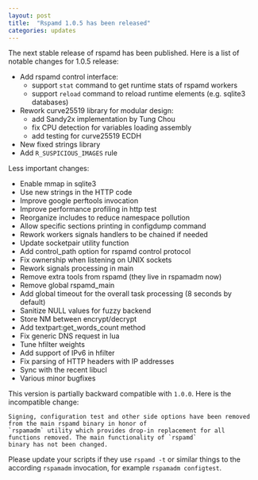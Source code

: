 ```yaml
---
layout: post
title:  "Rspamd 1.0.5 has been released"
categories: updates
---
```


The next stable release of rspamd has been published. Here is a list of notable changes for 1.0.5 release:

* Add rspamd control interface:
	- support `stat` command to get runtime stats of rspamd workers
	- support `reload` command to reload runtime elements (e.g. sqlite3 databases)
* Rework curve25519 library for modular design:
	- add Sandy2x implementation by Tung Chou
	- fix CPU detection for variables loading assembly
	- add testing for curve25519 ECDH
* New fixed strings library
* Add `R_SUSPICIOUS_IMAGES` rule

Less important changes:

* Enable mmap in sqlite3
* Use new strings in the HTTP code
* Improve google perftools invocation
* Improve performance profiling in http test
* Reorganize includes to reduce namespace pollution
* Allow specific sections printing in configdump command
* Rework workers signals handlers to be chained if needed
* Update socketpair utility function
* Add control_path option for rspamd control protocol
* Fix ownership when listening on UNIX sockets
* Rework signals processing in main
* Remove extra tools from rspamd (they live in rspamadm now)
* Remove global rspamd_main
* Add global timeout for the overall task processing (8 seconds by default)
* Sanitize NULL values for fuzzy backend
* Store NM between encrypt/decrypt
* Add textpart:get_words_count method
* Fix generic DNS request in lua
* Tune hfilter weights
* Add support of IPv6 in hfilter
* Fix parsing of HTTP headers with IP addresses
* Sync with the recent libucl
* Various minor bugfixes


This version is partially backward compatible with `1.0.0`. Here is the incompatible change:

	Signing, configuration test and other side options have been removed from the main rspamd binary in honor of
	`rspamadm` utility which provides drop-in replacement for all functions removed. The main functionality of `rspamd`
	binary has not been changed.

Please update your scripts if they use `rspamd -t` or similar things to the according `rspamadm` invocation, for example
`rspamadm configtest`.
